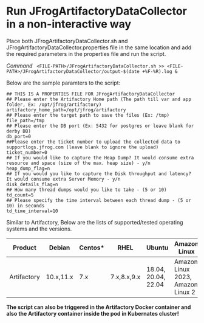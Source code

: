 # Run JFrogArtifactoryDataCollector in a non-interactive way

Place both JFrogArtifactoryDataCollector.sh and JFrogArtifactoryDataCollector.properties file in the same location and add the required parameters in the properties file 
and run the script.

*Command*
```  <FILE-PATH>/JFrogArtifactoryDataCollector.sh >> <FILE-PATH>/JFrogArtifactoryDataCollector/output-$(date +%F-%R).log & ```

Below are the sample paramters to the script:

```
## THIS IS A PROPERTIES FILE FOR JFrogArtifactoryDataCollector
## Please enter the Artifactory Home path (The path till var and app folder, Ex: /opt/jfrog/artifactory)
artifactory_home_path=/opt/jfrog/artifactory
## Please enter the target path to save the files (Ex: /tmp)
file_path=/tmp
## Please enter the DB port (Ex: 5432 for postgres or leave blank for derby DB)
db_port=0
##Please enter the ticket number to upload the collected data to supportlogs.jfrog.com (leave blank to ignore the upload)
ticket_number=0
## If you would like to capture the Heap Dump? It would consume extra resource and space (size of the max. heap size) - y/n
heap_dump_flag=n
## If you would you like to capture the Disk throughput and latency? It would consume extra Server Memory - y/n
disk_details_flag=n
## How many thread dumps would you like to take - (5 or 10)
td_count=5
## Please specify the time interval between each thread dump - (5 or 10) in seconds
td_time_interval=10
```

Similar to Artifactory, Below are the lists of supported/tested operating systems and the versions.

|      Product       |       Debian      |      Centos*       |        RHEL        |      Ubuntu        |    Amazon Linux    |
|--------------------|-------------------|--------------------|--------------------|--------------------|--------------------|
|    Artifactory     |      10.x,11.x    |       7.x          |     7.x,8.x,9.x    | 18.04, 20.04, 22.04|Amazon Linux 2023, Amazon Linux 2

**The script can also be triggered in the Artifactory Docker container and also the Artifactory container inside the pod in Kubernates cluster!**

